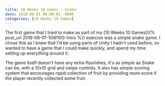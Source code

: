 ```yaml
---
title: 10 Weeks 10 Games - Snake
date: 2018-08-01 00:00:01 -0000
categories: [10 Weeks 10 Games]
---
```

The first game that I tried to make as part of my [10 Weeks 10 Games]({% post_url  2018-08-01-10W10G-Intro %}) exercise was a simple snake game. I chose this as I knew that I'd be using parts of Unity I hadn't used before, so wanted to have a game that I could make quickly, and spend my time setting up everything around it.

The game itself doesn't have any extra flourishes, it's as simple as Snake can be, with a 10x10 grid and swipe controls. It also has simple scoring system that encourages rapid collection of fruit by providing more score if the player recently collected some fruit.